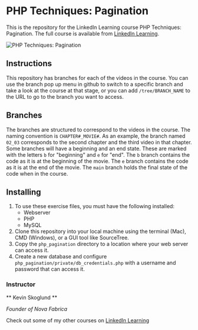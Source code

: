 # PHP Techniques: Pagination
This is the repository for the LinkedIn Learning course PHP Techniques: Pagination. The full course is available from [LinkedIn Learning][lil-course-url].

![PHP Techniques: Pagination][lil-thumbnail-url]

## Instructions
This repository has branches for each of the videos in the course. You can use the branch pop up menu in github to switch to a specific branch and take a look at the course at that stage, or you can add `/tree/BRANCH_NAME` to the URL to go to the branch you want to access.

## Branches
The branches are structured to correspond to the videos in the course. The naming convention is `CHAPTER#_MOVIE#`. As an example, the branch named `02_03` corresponds to the second chapter and the third video in that chapter.
Some branches will have a beginning and an end state. These are marked with the letters `b` for "beginning" and `e` for "end". The `b` branch contains the code as it is at the beginning of the movie. The `e` branch contains the code as it is at the end of the movie. The `main` branch holds the final state of the code when in the course.

## Installing
1. To use these exercise files, you must have the following installed:
	- Webserver
	- PHP
	- MySQL
2. Clone this repository into your local machine using the terminal (Mac), CMD (Windows), or a GUI tool like SourceTree.
3. Copy the `php_pagination` directory to a location where your web server can access it.
4. Create a new database and configure `php_pagination/private/db_credentials.php` with a username and password that can access it.

### Instructor

** Kevin Skoglund **

_Founder of Nova Fabrica_

Check out some of my other courses on [LinkedIn Learning](https://www.linkedin.com/learning/instructors/kevin-skoglund)

[lil-course-url]: https://www.linkedin.com/learning/php-techniques-pagination
[lil-thumbnail-url]: http://
